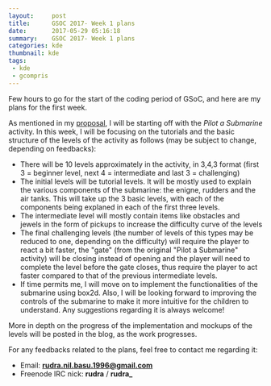 ```yaml
---
layout:     post
title:      GSOC 2017- Week 1 plans
date:       2017-05-29 05:16:18
summary:    GSOC 2017- Week 1 plans
categories: kde
thumbnail: kde
tags:
 - kde
 - gcompris
---
```


Few hours to go for the start of the coding period of GSoC, and here are my plans for the first week.

As mentioned in my [proposal](http://rudranilbasu.me/docs/gsoc_2017_proposal.pdf), I will be starting off with the *Pilot a Submarine* activity. In this week, I will be focusing on the tutorials and the basic structure of the levels of the activity as follows (may be subject to change, depending on feedbacks):

* There will be 10 levels approximately in the activity, in 3,4,3 format (first 3 = beginner level, next 4 = intermediate and last 3 = challenging)
* The initial levels will be tutorial levels. It will be mostly used to explain the various components of the submarine: the enigne, rudders and the air tanks. This will take up the 3 basic levels, with each of the components being explaned in each of the first three levels.
* The intermediate level will mostly contain items like obstacles and jewels in the form of pickups to increase the difficulty curve of the levels
* The final challenging levels (the number of levels of this types may be reduced to one, depending on the difficulty) will require the player to react a bit faster, the "gate" (from the original "Pilot a Submarine" activity) will be closing instead of opening and the player will need to complete the level before the gate closes, thus require the player to act faster compared to that of the previous intermediate levels.
* If time permits me, I will move on to implement the functionalities of the submarine using box2d. Also, I will be looking forward to improving the controls of the submarine to make it more intuitive for the children to understand. Any suggestions regarding it is always welcome!

More in depth on the progress of the implementation and mockups of the levels will be posted in the blog, as the work progresses.

For any feedbacks related to the plans, feel free to contact me regarding it:
* Email: **rudra.nil.basu.1996@gmail.com**
* Freenode IRC nick: **rudra** / **rudra_**